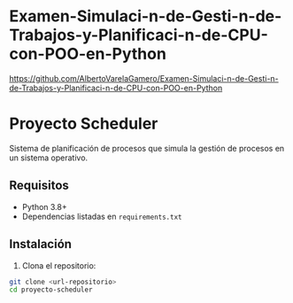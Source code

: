 # Examen-Simulaci-n-de-Gesti-n-de-Trabajos-y-Planificaci-n-de-CPU-con-POO-en-Python

https://github.com/AlbertoVarelaGamero/Examen-Simulaci-n-de-Gesti-n-de-Trabajos-y-Planificaci-n-de-CPU-con-POO-en-Python


# Proyecto Scheduler

Sistema de planificación de procesos que simula la gestión de procesos en un sistema operativo.

## Requisitos

- Python 3.8+
- Dependencias listadas en `requirements.txt`

## Instalación

1. Clona el repositorio:
```bash
git clone <url-repositorio>
cd proyecto-scheduler